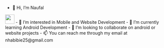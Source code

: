 - 👋 Hi, I’m Naufal
<img src="https://imgur.com/gallery/JkI4eH2" width="30px">
- 👀 I’m interested in Mobile and Website Development
- 🌱 I’m currently learning Android Development
- 💞️ I’m looking to collaborate on android or website projects
- 📫 You can reach me through my email at nhabibie25@gmail.com

<!---
naufalrif/naufalrif is a ✨ special ✨ repository because its `README.md` (this file) appears on your GitHub profile.
You can click the Preview link to take a look at your changes.
--->
